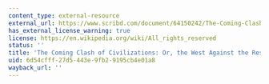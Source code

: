 ```yaml
---
content_type: external-resource
external_url: https://www.scribd.com/document/64150242/The-Coming-Clash-of-Civilizations
has_external_license_warning: true
license: https://en.wikipedia.org/wiki/All_rights_reserved
status: ''
title: 'The Coming Clash of Civilizations: Or, the West Against the Rest'
uid: 6d54cfff-27d5-443e-9fb2-9195cb4e01a8
wayback_url: ''
---
```


